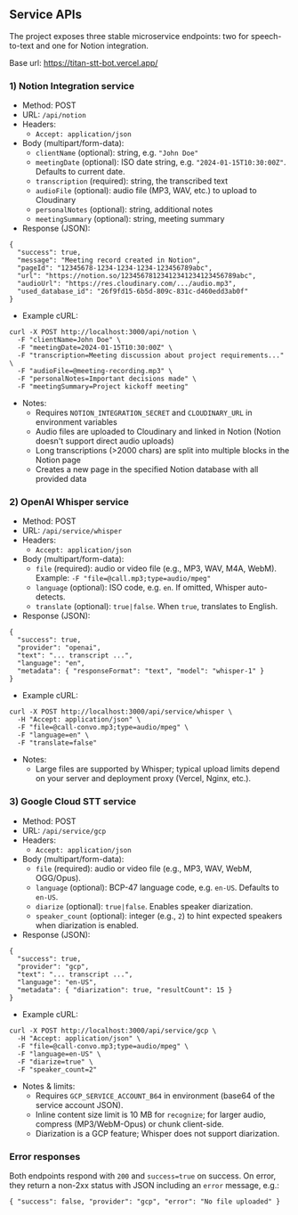 ## Service APIs

The project exposes three stable microservice endpoints: two for speech-to-text and one for Notion integration.

Base url: https://titan-stt-bot.vercel.app/

### 1) Notion Integration service

- Method: POST
- URL: `/api/notion`
- Headers:
  - `Accept: application/json`
- Body (multipart/form-data):
  - `clientName` (optional): string, e.g. `"John Doe"`
  - `meetingDate` (optional): ISO date string, e.g. `"2024-01-15T10:30:00Z"`. Defaults to current date.
  - `transcription` (required): string, the transcribed text
  - `audioFile` (optional): audio file (MP3, WAV, etc.) to upload to Cloudinary
  - `personalNotes` (optional): string, additional notes
  - `meetingSummary` (optional): string, meeting summary
- Response (JSON):

```
{
  "success": true,
  "message": "Meeting record created in Notion",
  "pageId": "12345678-1234-1234-1234-123456789abc",
  "url": "https://notion.so/12345678123412341234123456789abc",
  "audioUrl": "https://res.cloudinary.com/.../audio.mp3",
  "used_database_id": "26f9fd15-6b5d-809c-831c-d460edd3ab0f"
}
```

- Example cURL:

```
curl -X POST http://localhost:3000/api/notion \
  -F "clientName=John Doe" \
  -F "meetingDate=2024-01-15T10:30:00Z" \
  -F "transcription=Meeting discussion about project requirements..." \
  -F "audioFile=@meeting-recording.mp3" \
  -F "personalNotes=Important decisions made" \
  -F "meetingSummary=Project kickoff meeting"
```

- Notes:
  - Requires `NOTION_INTEGRATION_SECRET` and `CLOUDINARY_URL` in environment variables
  - Audio files are uploaded to Cloudinary and linked in Notion (Notion doesn't support direct audio uploads)
  - Long transcriptions (>2000 chars) are split into multiple blocks in the Notion page
  - Creates a new page in the specified Notion database with all provided data

### 2) OpenAI Whisper service

- Method: POST
- URL: `/api/service/whisper`
- Headers:
  - `Accept: application/json`
- Body (multipart/form-data):
  - `file` (required): audio or video file (e.g., MP3, WAV, M4A, WebM). Example: `-F "file=@call.mp3;type=audio/mpeg"`
  - `language` (optional): ISO code, e.g. `en`. If omitted, Whisper auto-detects.
  - `translate` (optional): `true|false`. When `true`, translates to English.
- Response (JSON):

```
{
  "success": true,
  "provider": "openai",
  "text": "... transcript ...",
  "language": "en",
  "metadata": { "responseFormat": "text", "model": "whisper-1" }
}
```

- Example cURL:

```
curl -X POST http://localhost:3000/api/service/whisper \
  -H "Accept: application/json" \
  -F "file=@call-convo.mp3;type=audio/mpeg" \
  -F "language=en" \
  -F "translate=false"
```

- Notes:
  - Large files are supported by Whisper; typical upload limits depend on your server and deployment proxy (Vercel, Nginx, etc.).

### 3) Google Cloud STT service

- Method: POST
- URL: `/api/service/gcp`
- Headers:
  - `Accept: application/json`
- Body (multipart/form-data):
  - `file` (required): audio or video file (e.g., MP3, WAV, WebM, OGG/Opus).
  - `language` (optional): BCP-47 language code, e.g. `en-US`. Defaults to `en-US`.
  - `diarize` (optional): `true|false`. Enables speaker diarization.
  - `speaker_count` (optional): integer (e.g., `2`) to hint expected speakers when diarization is enabled.
- Response (JSON):

```
{
  "success": true,
  "provider": "gcp",
  "text": "... transcript ...",
  "language": "en-US",
  "metadata": { "diarization": true, "resultCount": 15 }
}
```

- Example cURL:

```
curl -X POST http://localhost:3000/api/service/gcp \
  -H "Accept: application/json" \
  -F "file=@call-convo.mp3;type=audio/mpeg" \
  -F "language=en-US" \
  -F "diarize=true" \
  -F "speaker_count=2"
```

- Notes & limits:
  - Requires `GCP_SERVICE_ACCOUNT_B64` in environment (base64 of the service account JSON).
  - Inline content size limit is 10 MB for `recognize`; for larger audio, compress (MP3/WebM-Opus) or chunk client-side.
  - Diarization is a GCP feature; Whisper does not support diarization.

### Error responses

Both endpoints respond with `200` and `success=true` on success. On error, they return a non-2xx status with JSON including an `error` message, e.g.:

```
{ "success": false, "provider": "gcp", "error": "No file uploaded" }
```
